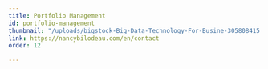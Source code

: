 ```yaml
---
title: Portfolio Management
id: portfolio-management
thumbnail: "/uploads/bigstock-Big-Data-Technology-For-Busine-305808415.jpg"
link: https://nancybilodeau.com/en/contact
order: 12

---
```

